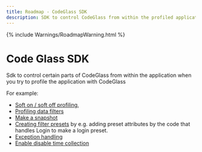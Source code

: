 ```yaml
---
title: Roadmap - CodeGlass SDK
description: SDK to control CodeGlass from within the profiled application.
---
```

{% include Warnings/RoadmapWarning.html %}

# Code Glass SDK
Sdk to control certain parts of CodeGlass from within the application when you try to profile the application with CodeGlass

For example: 
- [Soft on / soft off profiling](../features/ApplicationInstanceExecutionControl.md#soft-off), 
- [Profiling data filters](../features/ProfilingDataFiltering.md) 
- [Make a snapshot](../features/ProfilingSnapshots.md)
- [Creating filter presets](../Roadmap/FilterPreset.md) by e.g. adding preset attributes by the code that handles Login to make a login preset.
- [Exception handling](../Roadmap/ImprovingExceptions.md)
- [Enable disable time collection](ExcludeFunctionTime.md)

